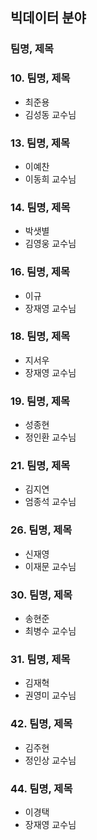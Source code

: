## 빅데이터 분야

### 팀명, 제목

### 10. 팀명, 제목
- 최준용
- 김성동 교수님

### 13. 팀명, 제목
- 이예찬
- 이동희 교수님
### 14. 팀명, 제목
- 박샛별
- 김영웅 교수님

### 16. 팀명, 제목
- 이규
- 장재영 교수님

### 18. 팀명, 제목
- 지서우
- 장재영 교수님

### 19. 팀명, 제목
- 성종현
- 정인환 교수님

### 21. 팀명, 제목
- 김지연
- 엄종석 교수님

### 26. 팀명, 제목
- 신재영
- 이재문 교수님

### 30. 팀명, 제목
- 송현준
- 최병수 교수님

### 31. 팀명, 제목
- 김재혁
- 권영미 교수님

### 42. 팀명, 제목
- 김주현
- 정인상 교수님

### 44. 팀명, 제목
- 이경택
- 장재영 교수님

